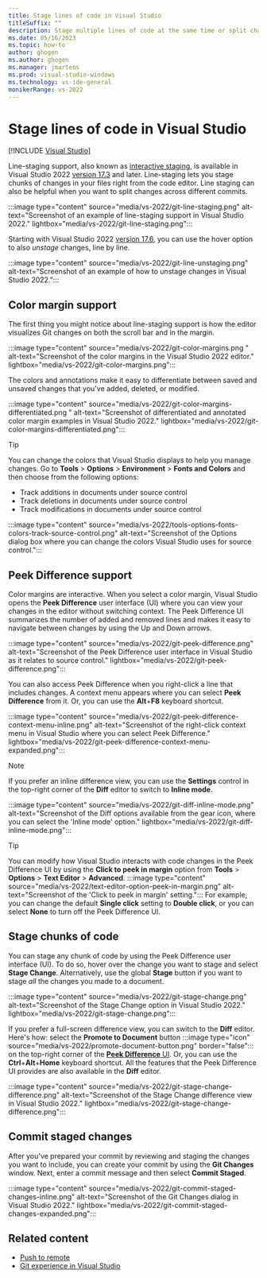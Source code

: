 ```yaml
---
title: Stage lines of code in Visual Studio
titleSuffix: ""
description: Stage multiple lines of code at the same time or split changes across different commits by using Git from directly within Visual Studio.
ms.date: 05/16/2023
ms.topic: how-to
author: ghogen
ms.author: ghogen
ms.manager: jmartens
ms.prod: visual-studio-windows
ms.technology: vs-ide-general
monikerRange: vs-2022
---
```

# Stage lines of code in Visual Studio

 [!INCLUDE [Visual Studio](~/includes/applies-to-version/vs-windows-only.md)]

Line-staging support, also known as [interactive staging](https://git-scm.com/book/en/v2/Git-Tools-Interactive-Staging), is available in Visual Studio 2022 [version 17.3](/visualstudio/releases/2022/release-notes-v17.3) and later. Line-staging lets you stage chunks of changes in your files right from the code editor. Line staging can also be helpful when you want to split changes across different commits.

:::image type="content" source="media/vs-2022/git-line-staging.png" alt-text="Screenshot of an example of line-staging support in Visual Studio 2022." lightbox="media/vs-2022/git-line-staging.png":::

Starting with Visual Studio 2022 [version 17.6](/visualstudio/releases/2022/release-notes/), you can use the hover option to also *unstage* changes, line by line.  

:::image type="content" source="media/vs-2022/git-line-unstaging.png" alt-text="Screenshot of an example of how to unstage changes in Visual Studio 2022.":::

## Color margin support

The first thing you might notice about line-staging support is how the editor visualizes Git changes on both the scroll bar and in the margin.

:::image type="content" source="media/vs-2022/git-color-margins.png " alt-text="Screenshot of the color margins in the Visual Studio 2022 editor." lightbox="media/vs-2022/git-color-margins.png":::

The colors and annotations make it easy to differentiate between saved and unsaved changes that you've added, deleted, or modified.

:::image type="content" source="media/vs-2022/git-color-margins-differentiated.png " alt-text="Screenshot of differentiated and annotated color margin examples in Visual Studio 2022." lightbox="media/vs-2022/git-color-margins-differentiated.png":::

> [!TIP]
> You can change the colors that Visual Studio displays to help you manage changes. Go to **Tools** > **Options** > **Environment** > **Fonts and Colors** and then choose from the following options:
> - Track additions in documents under source control
> - Track deletions in documents under source control
> - Track modifications in documents under source control
>
> :::image type="content" source="media/vs-2022/tools-options-fonts-colors-track-source-control.png" alt-text="Screenshot of the Options dialog box where you can change the colors Visual Studio uses for source control.":::

## Peek Difference support

Color margins are interactive. When you select a color margin, Visual Studio opens the **Peek Difference** user interface (UI) where you can view your changes in the editor without switching context. The Peek Difference UI summarizes the number of added and removed lines and makes it easy to navigate between changes by using the Up and Down arrows.

:::image type="content" source="media/vs-2022/git-peek-difference.png" alt-text="Screenshot of the Peek Difference user interface in Visual Studio as it relates to source control." lightbox="media/vs-2022/git-peek-difference.png":::

You can also access Peek Difference when you right-click a line that includes changes. A context menu appears where you can select **Peek Difference** from it. Or, you can use the **Alt**+**F8** keyboard shortcut.

:::image type="content" source="media/vs-2022/git-peek-difference-context-menu-inline.png" alt-text="Screenshot of the right-click context menu in Visual Studio where you can select Peek Difference." lightbox="media/vs-2022/git-peek-difference-context-menu-expanded.png":::

> [!NOTE]
> If you prefer an inline difference view, you can use the **Settings** control in the top-right corner of the **Diff** editor to switch to **Inline mode**.
>
> :::image type="content" source="media/vs-2022/git-diff-inline-mode.png" alt-text="Screenshot of the Diff options available from the gear icon, where you can select the 'Inline mode' option." lightbox="media/vs-2022/git-diff-inline-mode.png":::

> [!TIP]
> You can modify how Visual Studio interacts with code changes in the Peek Difference UI by using the **Click to peek in margin** option from  **Tools** > **Options** > **Text Editor** > **Advanced**.
> :::image type="content" source="media/vs-2022/text-editor-option-peek-in-margin.png" alt-text="Screenshot of the 'Click to peek in margin' setting.":::
> For example, you can change the default **Single click** setting to **Double click**, or you can select **None** to turn off the Peek Difference UI.

## Stage chunks of code

You can stage any chunk of code by using the Peek Difference user interface (UI). To do so, hover over the change you want to stage and select **Stage Change**. Alternatively, use the global **Stage** button if you want to stage *all* the changes you made to a document.

:::image type="content" source="media/vs-2022/git-stage-change.png" alt-text="Screenshot of the Stage Change option in Visual Studio 2022." lightbox="media/vs-2022/git-stage-change.png":::

If you prefer a full-screen difference view, you can switch to the **Diff** editor. Here's how: select the **Promote to Document** button :::image type="icon" source="media/vs-2022/promote-document-button.png" border="false"::: on the top-right corner of the [**Peek Difference** UI](#peek-difference-support). Or, you can use the **Ctrl**+**Alt**+**Home** keyboard shortcut. All the features that the Peek Difference UI provides are also available in the **Diff** editor.

:::image type="content" source="media/vs-2022/git-stage-change-difference.png" alt-text="Screenshot of the Stage Change difference view in Visual Studio 2022." lightbox="media/vs-2022/git-stage-change-difference.png":::

## Commit staged changes

After you've prepared your commit by reviewing and staging the changes you want to include, you can create your commit by using the **Git Changes** window. Next, enter a commit message and then select **Commit Staged**.

:::image type="content" source="media/vs-2022/git-commit-staged-changes-inline.png" alt-text="Screenshot of the Git Changes dialog in Visual Studio 2022." lightbox="media/vs-2022/git-commit-staged-changes-expanded.png":::

## Related content

- [Push to remote](git-push-remote.md)
- [Git experience in Visual Studio](git-with-visual-studio.md)
